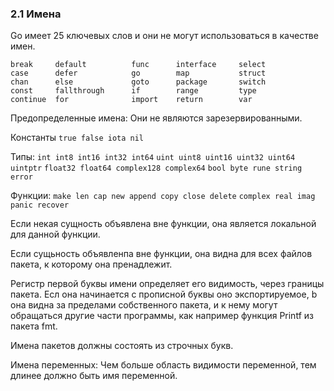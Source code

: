 ### 2.1 Имена

Go имеет 25 ключевых слов и они не могут использоваться в качестве имен.

```
break     default          func      interface     select
case      defer            go        map           struct
chan      else             goto      package       switch
const     fallthrough      if        range         type
continue  for              import    return        var
```

Предопределенные имена:
Они не являются зарезервированными.

Константы ```true false iota nil```

Типы:     ```int int8 int16 int32 int64```
          ```uint uint8 uint16 uint32 uint64 uintptr```
          ```float32 float64 complex128 complex64```
          ```bool byte rune string error```

Функции:  ```make len cap new append copy close delete```
          ```complex real imag panic recover```


Если некая сущность объявлена вне функции, она является локальной для 
данной функции.

Если сущьность объявленпа вне функции, она видна для всех файлов пакета,
к которому она пренадлежит.

Регистр первой буквы имени определяет его видимость, через границы пакета.
Есл она начинается с прописной буквы оно экспортируемое,
b она видна за пределами собственного пакета, и к нему могут обращаться другие части программы,
как например функция Printf из пакета fmt.

Имена пакетов должны состоять из строчных букв.

Имена переменных:
Чем больше область видимости переменной, тем длинее должно быть имя переменной.


